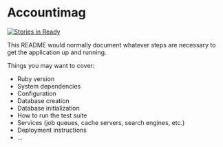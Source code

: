 # Accountimag

[![Stories in Ready](https://badge.waffle.io/carrieje/accountimag.svg?label=ready&title=Ready)](http://waffle.io/carrieje/accountimag)

This README would normally document whatever steps are necessary to get the
application up and running.

Things you may want to cover:

- Ruby version
- System dependencies
- Configuration
- Database creation
- Database initialization
- How to run the test suite
- Services (job queues, cache servers, search engines, etc.)
- Deployment instructions
- ...
